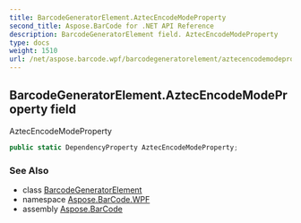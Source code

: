 ```yaml
---
title: BarcodeGeneratorElement.AztecEncodeModeProperty
second_title: Aspose.BarCode for .NET API Reference
description: BarcodeGeneratorElement field. AztecEncodeModeProperty
type: docs
weight: 1510
url: /net/aspose.barcode.wpf/barcodegeneratorelement/aztecencodemodeproperty/
---
```

## BarcodeGeneratorElement.AztecEncodeModeProperty field

AztecEncodeModeProperty

```csharp
public static DependencyProperty AztecEncodeModeProperty;
```

### See Also

* class [BarcodeGeneratorElement](../)
* namespace [Aspose.BarCode.WPF](../../barcodegeneratorelement/)
* assembly [Aspose.BarCode](../../../)



